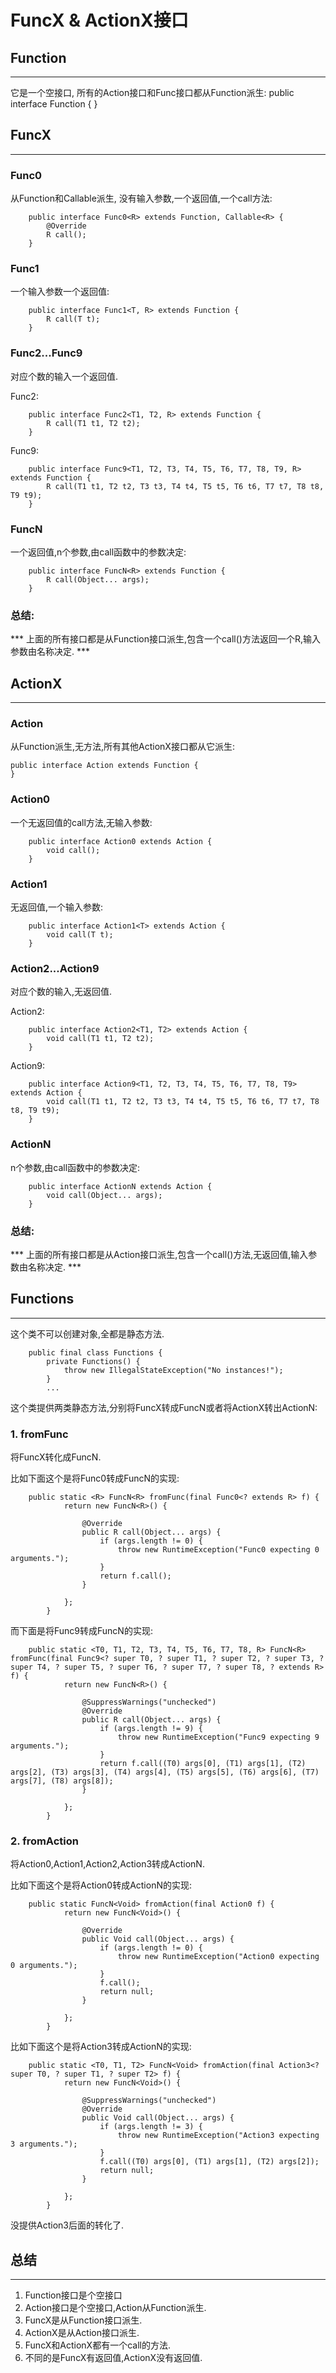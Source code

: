 # FuncX & ActionX接口

## Function

---

它是一个空接口, 所有的Action接口和Func接口都从Function派生:
public interface Function {
}


## FuncX

---

### Func0

从Function和Callable派生, 没有输入参数,一个返回值,一个call方法:

```
    public interface Func0<R> extends Function, Callable<R> {
        @Override
        R call();
    }
```


### Func1

一个输入参数一个返回值:

```
    public interface Func1<T, R> extends Function {
        R call(T t);
    }
```


### Func2...Func9

对应个数的输入一个返回值.

Func2:

```
    public interface Func2<T1, T2, R> extends Function {
        R call(T1 t1, T2 t2);
    }
```

Func9:

```
    public interface Func9<T1, T2, T3, T4, T5, T6, T7, T8, T9, R> extends Function {
        R call(T1 t1, T2 t2, T3 t3, T4 t4, T5 t5, T6 t6, T7 t7, T8 t8, T9 t9);
    }
```

### FuncN

一个返回值,n个参数,由call函数中的参数决定:

```
    public interface FuncN<R> extends Function {
        R call(Object... args);
    }
```

### 总结:

*** 上面的所有接口都是从Function接口派生,包含一个call()方法返回一个R,输入参数由名称决定. ***



## ActionX

---

### Action

从Function派生,无方法,所有其他ActionX接口都从它派生:

```
public interface Action extends Function {
}
```


### Action0

一个无返回值的call方法,无输入参数:

```
    public interface Action0 extends Action {
        void call();
    }
```


### Action1

无返回值,一个输入参数:

```
    public interface Action1<T> extends Action {
        void call(T t);
    }
```


### Action2...Action9

对应个数的输入,无返回值.

Action2:

```
    public interface Action2<T1, T2> extends Action {
        void call(T1 t1, T2 t2);
    }
```

Action9:

```
    public interface Action9<T1, T2, T3, T4, T5, T6, T7, T8, T9> extends Action {
        void call(T1 t1, T2 t2, T3 t3, T4 t4, T5 t5, T6 t6, T7 t7, T8 t8, T9 t9);
    }
```


### ActionN

n个参数,由call函数中的参数决定:

```
    public interface ActionN extends Action {
        void call(Object... args);
    }
```


### 总结:

*** 上面的所有接口都是从Action接口派生,包含一个call()方法,无返回值,输入参数由名称决定. ***



## Functions

---

这个类不可以创建对象,全都是静态方法.

```
    public final class Functions {
        private Functions() {
            throw new IllegalStateException("No instances!");
        }
        ...
```

这个类提供两类静态方法,分别将FuncX转成FuncN或者将ActionX转出ActionN:

### 1. fromFunc
将FuncX转化成FuncN.

比如下面这个是将Func0转成FuncN的实现:

```
    public static <R> FuncN<R> fromFunc(final Func0<? extends R> f) {
            return new FuncN<R>() {

                @Override
                public R call(Object... args) {
                    if (args.length != 0) {
                        throw new RuntimeException("Func0 expecting 0 arguments.");
                    }
                    return f.call();
                }

            };
        }
```

而下面是将Func9转成FuncN的实现:

```
    public static <T0, T1, T2, T3, T4, T5, T6, T7, T8, R> FuncN<R> fromFunc(final Func9<? super T0, ? super T1, ? super T2, ? super T3, ? super T4, ? super T5, ? super T6, ? super T7, ? super T8, ? extends R> f) {
            return new FuncN<R>() {

                @SuppressWarnings("unchecked")
                @Override
                public R call(Object... args) {
                    if (args.length != 9) {
                        throw new RuntimeException("Func9 expecting 9 arguments.");
                    }
                    return f.call((T0) args[0], (T1) args[1], (T2) args[2], (T3) args[3], (T4) args[4], (T5) args[5], (T6) args[6], (T7) args[7], (T8) args[8]);
                }

            };
        }
```

### 2. fromAction  
将Action0,Action1,Action2,Action3转成ActionN.

比如下面这个是将Action0转成ActionN的实现:

```
    public static FuncN<Void> fromAction(final Action0 f) {
            return new FuncN<Void>() {

                @Override
                public Void call(Object... args) {
                    if (args.length != 0) {
                        throw new RuntimeException("Action0 expecting 0 arguments.");
                    }
                    f.call();
                    return null;
                }

            };
        }
```

比如下面这个是将Action3转成ActionN的实现:

```
    public static <T0, T1, T2> FuncN<Void> fromAction(final Action3<? super T0, ? super T1, ? super T2> f) {
            return new FuncN<Void>() {

                @SuppressWarnings("unchecked")
                @Override
                public Void call(Object... args) {
                    if (args.length != 3) {
                        throw new RuntimeException("Action3 expecting 3 arguments.");
                    }
                    f.call((T0) args[0], (T1) args[1], (T2) args[2]);
                    return null;
                }

            };
        }
```

没提供Action3后面的转化了.


## 总结

---

1. Function接口是个空接口
1. Action接口是个空接口,Action从Function派生.
1. FuncX是从Function接口派生.
1. ActionX是从Action接口派生.
1. FuncX和ActionX都有一个call的方法.
1. 不同的是FuncX有返回值,ActionX没有返回值.

